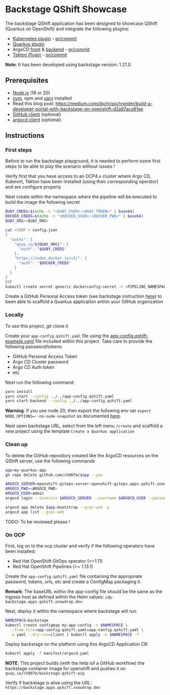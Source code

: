 # Backstage QShift Showcase

The backstage QShift application has been designed to showcase QShift (Quarkus on OpenShift) and integrate the following plugins:
- [Kubernetes plugin](https://backstage.io/docs/features/kubernetes/installation) - [pr/commit](https://github.com/q-shift/backstage-playground/pull/5)
- [Quarkus plugin](https://github.com/q-shift/backstage-plugins)
- ArgoCD [front](https://github.com/RoadieHQ/roadie-backstage-plugins/tree/main/plugins/frontend/backstage-plugin-argo-cd) & [backend](https://github.com/RoadieHQ/roadie-backstage-plugins/tree/main/plugins/scaffolder-actions/scaffolder-backend-argocd) - [pr/commit](https://github.com/q-shift/backstage-playground/pull/7)
- [Tekton Plugin](https://github.com/janus-idp/backstage-plugins/tree/main/plugins/tekton) - [pr/commit]()

**Note**: It has been developed using backstage version: 1.21.0

## Prerequisites

- [Node.js](https://nodejs.org/en) (18 or 20)
- [nvm](https://github.com/nvm-sh/nvm), npm and [yarn](https://classic.yarnpkg.com/lang/en/docs/install/#mac-stable) installed
- Read this blog post: https://medium.com/@chrisschneider/build-a-developer-portal-with-backstage-on-openshift-d2a97aca91ee
- [GitHub client](https://cli.github.com/) (optional)
- [argocd client](https://argo-cd.readthedocs.io/en/stable/getting_started/#2-download-argo-cd-cli) (optional)

## Instructions

### First steps

Before to run the backstage playground, it is needed to perform some first steps to be able to play the scenario without issues !

Verify first that you have access to an OCP4.x cluster where Argo CD, Kubevirt, Tekton have been installed (using their corresponding operator) and are configure properly

Next create within the namespace where the pipeline will be executed to build the image the following secret
```bash
QUAY_CREDS=$(echo -n "<QUAY_USER>:<QUAY_TOKEN>" | base64)
DOCKER_CREDS=$(echo -n "<DOCKER_USER>:<DOCKER_PWD>" | base64)
QUAY_ORG=<QUAY_ORG>

cat <<EOF > config.json
{
  "auths": {
    "quay.io/${QUAY_ORG}": {
      "auth": "$QUAY_CREDS"
    },
    "https://index.docker.io/v1/": {
      "auth": "$DOCKER_CREDS"
    }
  }
}
EOF
kubectl create secret generic dockerconfig-secret -n <PIPELINE_NAMESPACE> --from-file=config.json
```
Create a GitHub Personal Access token (see backstage instruction [here](https://backstage.io/docs/getting-started/configuration/#setting-up-a-github-integration)) to been able to 
scaffold a Quarkus application within your GitHub organization

### Locally

To use this project, git clone it 

Create your `app-config.qshift.yaml` file using the [app-config.qshift-example.yaml](app-config.qshift-example.yaml) file included within this project.
Take care to provide the following password/tokens:
- GitHub Personal Access Token
- Argo CD Cluster password
- Argo CD Auth token
- etc

Next run the following command:

```sh
yarn install
yarn start --config ../../app-config.qshift.yaml
yarn start-backend --config ../../app-config.qshift.yaml
```

**Warning**: If you use node 20, then export the following env var `export NODE_OPTIONS=--no-node-snapshot` as documented [here](https://backstage.io/docs/getting-started/configuration/#create-a-new-component-using-a-software-template).

Next open backstage URL, select from the left menu `/create` and scaffold a new project using the template `Create a Quarkus application`

### Clean up

To delete the GitHub repository created like the ArgoCD resources on the QShift server, use the following commands 
```bash
app=my-quarkus-app
gh repo delete github.com/ch007m/$app --yes

ARGOCD_SERVER=openshift-gitops-server-openshift-gitops.apps.qshift.snowdrop.dev
ARGOCD_PWD=<ARGOCD_PWD>
ARGOCD_USER=admin
argocd login --insecure $ARGOCD_SERVER --username $ARGOCD_USER --password $ARGOCD_PWD --grpc-web

argocd app delete $app-bootstrap --grpc-web -y
argocd app list --grpc-web
```

TODO: To be reviewed please !

### On OCP

First, log on to the ocp cluster and verify if the following operators have been installed: 

- Red Hat OpenShift GitOps operator (>=1.11)
- Red Hat OpenShift Pipelines (>= 1.13.1)

Create the `app-config.qshift.yaml` file containing the appropriate password, tokens, urls, etc and create a ConfigMap packaging it.

**Remark**: The baseURL within the app-config file should be the same as the ingress host as defined within the Helm values: `idp-backstage.apps.qshift.snowdrop.dev`

Next, deploy it within the namespace where backstage will run.

```bash
NAMESPACE=backstage
kubectl create configmap my-app-config -n $NAMESPACE \
  --from-file=app-config.qshift.yaml=app-config.qshift.yaml \
  -o yaml --dry-run=client | kubectl apply -n $NAMESPACE -f -
```
Deploy backstage on the platform using this ArgoCD Application CR:
```bash
kubectl apply -f manifest/argocd.yaml
```

**NOTE**: This project builds (with the help iof a GitHub workflow) the backstage container image for openshift and pushes it on `quay.io/ch007m/backstage-qshift-ocp`

Verify if backstage is alive using the URL: `https://backstage.apps.qshift.snowdrop.dev`